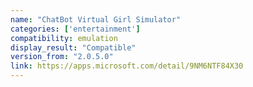 ```yaml
---
name: "ChatBot Virtual Girl Simulator"
categories: ['entertainment']
compatibility: emulation
display_result: "Compatible"
version_from: "2.0.5.0"
link: https://apps.microsoft.com/detail/9NM6NTF84X30
---
```

